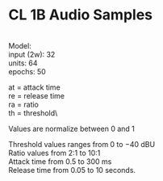 # CL 1B Audio Samples
\
Model: \
input (2w): 32\
units: 64\
epochs: 50

at = attack time\
re = release time\
ra = ratio\
th = threshold\

Values are normalize between 0 and 1

Threshold values ranges from 0 to −40 dBU\
Ratio values from 2:1 to 10:1\
Attack time from 0.5 to 300 ms \
Release time from 0.05 to 10 seconds.

